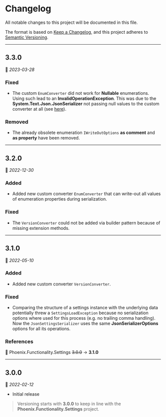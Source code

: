 # Changelog

All notable changes to this project will be documented in this file.

The format is based on [Keep a Changelog](https://keepachangelog.com/en/1.0.0/), and this project adheres to [Semantic Versioning](https://semver.org/spec/v2.0.0.html).
___

## 3.3.0

:calendar: _2023-03-28_

### Fixed

- The custom `EnumConverter` did not work for **Nullable** enumerations. Using such lead to an **InvalidOperationException**. This was due to the **System.Text.Json.JsonSerializer** not passing null values to the custom converter at all (see [here](https://learn.microsoft.com/en-us/dotnet/standard/serialization/system-text-json/converters-how-to?pivots=dotnet-6-0#handle-null-values)).

### Removed

- The already obsolete enumeration `IWriteOutOptions` **as comment** and **as property** have been removed.
___

## 3.2.0

:calendar: _2022-12-30_

### Added

- Added new custom converter `EnumConverter` that can write-out all values of enumeration properties during serialization.

### Fixed

- The `VersionConverter` could not be added via builder pattern because of missing extension methods.
___

## 3.1.0

:calendar: _2022-05-10_

### Added

- Added new custom converter `VersionConverter`.

### Fixed

- Comparing the structure of a settings instance with the underlying data potentially threw a `SettingsLoadException` because no serialization options where used for this process (e.g. no trailing comma handling). Now the `JsonSettingsSerializer` uses the same **JsonSerializerOptions** options for all its operations.

### References

:large_blue_circle: Phoenix.Functionality.Settings  ~~3.0.0~~ → **3.1.0**
___

## 3.0.0

:calendar: _2022-02-12_

- Initial release

> Versioning starts with **3.0.0** to keep in line with the **Phoenix.Functionality.Settings** project.